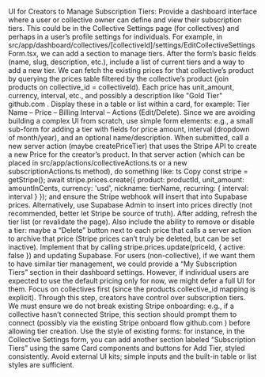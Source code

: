 UI for Creators to Manage Subscription Tiers: Provide a dashboard interface where a user or collective owner can define and view their subscription tiers. This could be in the Collective Settings page (for collectives) and perhaps in a user’s profile settings for individuals. For example, in src/app/dashboard/collectives/[collectiveId]/settings/EditCollectiveSettingsForm.tsx, we can add a section to manage tiers. After the form’s basic fields (name, slug, description, etc.), include a list of current tiers and a way to add a new tier. We can fetch the existing prices for that collective’s product by querying the prices table filtered by the collective’s product (join products on collective_id = collectiveId). Each price has unit_amount, currency, interval, etc., and possibly a description like "Gold Tier"
github.com
. Display these in a table or list within a card, for example:
Tier Name – Price – Billing Interval – Actions (Edit/Delete).
Since we are avoiding building a complex UI from scratch, use simple form elements: e.g., a small sub-form for adding a tier with fields for price amount, interval (dropdown of month/year), and an optional name/description. When submitted, call a new server action (maybe createPriceTier) that uses the Stripe API to create a new Price for the creator’s product. In that server action (which can be placed in src/app/actions/collectiveActions.ts or a new subscriptionActions.ts method), do something like:
ts
Copy
const stripe = getStripe();
await stripe.prices.create({ 
    product: productId, 
    unit_amount: amountInCents, 
    currency: 'usd', 
    nickname: tierName, 
    recurring: { interval: interval } 
});
and ensure the Stripe webhook will insert that into Supabase prices. Alternatively, use Supabase Admin to insert into prices directly (not recommended, better let Stripe be source of truth). After adding, refresh the tier list (or revalidate the page). Also include the ability to remove or disable a tier: maybe a “Delete” button next to each price that calls a server action to archive that price (Stripe prices can’t truly be deleted, but can be set inactive). Implement that by calling stripe.prices.update(priceId, { active: false }) and updating Supabase. For users (non-collective), if we want them to have similar tier management, we could provide a “My Subscription Tiers” section in their dashboard settings. However, if individual users are expected to use the default pricing only for now, we might defer a full UI for them. Focus on collectives first (since the products.collective_id mapping is explicit). Through this step, creators have control over subscription tiers. We must ensure we do not break existing Stripe onboarding: e.g., if a collective hasn’t connected Stripe, this section should prompt them to connect (possibly via the existing Stripe onboard flow
github.com
) before allowing tier creation. Use the style of existing forms: for instance, in the Collective Settings form, you can add another <Card> section labeled “Subscription Tiers” using the same Card components and buttons for Add Tier, styled consistently. Avoid external UI kits; simple inputs and the built-in table or list styles are sufficient.
